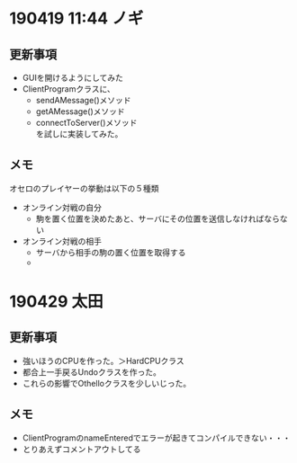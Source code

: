 
# 190419 11:44 ノギ

## 更新事項
- GUIを開けるようにしてみた
- ClientProgramクラスに、
  - sendAMessage()メソッド
  - getAMessage()メソッド
  - connectToServer()メソッド  
  を試しに実装してみた。


## メモ

オセロのプレイヤーの挙動は以下の５種類
- オンライン対戦の自分
  - 駒を置く位置を決めたあと、サーバにその位置を送信しなければならない
- オンライン対戦の相手
  - サーバから相手の駒の置く位置を取得する
  - 



# 190429 太田

## 更新事項
- 強いほうのCPUを作った。＞HardCPUクラス
- 都合上一手戻るUndoクラスを作った。
- これらの影響でOthelloクラスを少しいじった。

## メモ
- ClientProgramのnameEnteredでエラーが起きてコンパイルできない・・・
- とりあえずコメントアウトしてる
